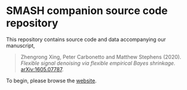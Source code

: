 # SMASH companion source code repository

This repository contains source code and data accompanying our manuscript,

> Zhengrong Xing, Peter Carbonetto and Matthew Stephens (2020).
> *Flexible signal denoising via flexible empirical Bayes shrinkage.*
> [arXiv:1605.07787][smash-preprint].

To begin, please browse the [website][github-site].

[github-site]: https://stephenslab.github.io/smash-paper
[smash-preprint]: https://arxiv.org/abs/1605.07787
